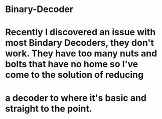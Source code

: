 # Binary-Decoder
# Recently I discovered an issue with most Bindary Decoders, they don't work. They have too many nuts and bolts that have no home so I've come to the solution of reducing 
# a decoder to where it's basic and straight to the point.
